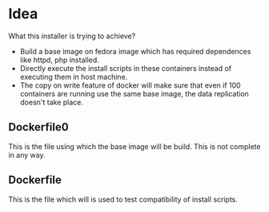 # Idea

What this installer is trying to achieve?

* Build a base image on fedora image which has required dependences like httpd, php installed.
* Directly execute the install scripts in these containers instead of executing them in host machine.
* The copy on write feature of docker will make sure that even if 100 containers are running use the same base image, the data replication doesn't take place.

## Dockerfile0

This is the file using which the base image will be build. This is not complete in any way.


## Dockerfile

This is the file which will is used to test compatibility of install scripts. 
